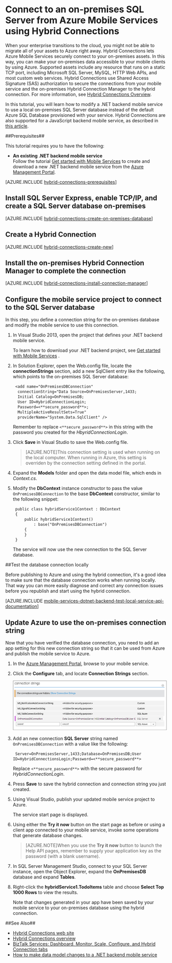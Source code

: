 <properties 
	pageTitle="Connect to an on-premises SQL Server from an Azure mobile service using Hybrid Connections - Azure Mobile Services" 
	description="Learn how to connect to an on-premises SQL Server from an Azure mobile service using Hybrid Connections" 
	services="mobile-services" 
	documentationCenter="" 
	authors="ggailey777" 
	manager="dwrede" 
	editor=""/>

<tags 
	ms.service="mobile-services" 
	ms.workload="mobile" 
	ms.tgt_pltfrm="na" 
	ms.devlang="multiple" 
	ms.topic="article" 
	ms.date="06/16/2015" 
	ms.author="glenga"/>

  
# Connect to an on-premises SQL Server from Azure Mobile Services using Hybrid Connections 

When your enterprise transitions to the cloud, you might not be able to migrate all of your assets to Azure right away. Hybrid Connections lets Azure Mobile Services securely connect to your on-premises assets. In this way, you can make your on-premises data accessible to your mobile clients by using Azure. Supported assets include any resource that runs on a static TCP port, including Microsoft SQL Server, MySQL, HTTP Web APIs, and most custom web services. Hybrid Connections use Shared Access Signature (SAS) authorization to secure the connections from your mobile service and the on-premises Hybrid Connection Manager to the hybrid connection. For more information, see [Hybrid Connections Overview](../integration-hybrid-connection-overview.md).

In this tutorial, you will learn how to modify a .NET backend mobile service to use a local on-premises SQL Server database instead of the default Azure SQL Database provisioned with your service. Hybrid Connections are also supported for a JavaScript backend mobile service, as described in [this article](http://blogs.msdn.com/b/azuremobile/archive/2014/05/12/connecting-to-an-external-database-with-node-js-backend-in-azure-mobile-services.aspx).

##Prerequisites##

This tutorial requires you to have the following: 

- **An existing .NET backend mobile service** <br/>Follow the tutorial [Get started with Mobile Services] to create and download a new .NET backend mobile service from the [Azure Management Portal].

[AZURE.INCLUDE [hybrid-connections-prerequisites](../../includes/hybrid-connections-prerequisites.md)]

## Install SQL Server Express, enable TCP/IP, and create a SQL Server database on-premises

[AZURE.INCLUDE [hybrid-connections-create-on-premises-database](../../includes/hybrid-connections-create-on-premises-database.md)]

## Create a Hybrid Connection

[AZURE.INCLUDE [hybrid-connections-create-new](../../includes/hybrid-connections-create-new.md)]

## Install the on-premises Hybrid Connection Manager to complete the connection

[AZURE.INCLUDE [hybrid-connections-install-connection-manager](../../includes/hybrid-connections-install-connection-manager.md)]

## Configure the mobile service project to connect to the SQL Server database

In this step, you define a connection string for the on-premises database and modify the mobile service to use this connection. 

1. In Visual Studio 2013, open the project that defines your .NET backend mobile service. 

	To learn how to download your .NET backend project, see [Get started with Mobile Services](mobile-services-dotnet-backend-windows-store-dotnet-get-started.md) .

2. In Solution Explorer, open the Web.config file, locate the **connectionStrings** section, add a new SqlClient entry like the following, which points to the on-premises SQL Server database: 
	
	    <add name="OnPremisesDBConnection" 
         connectionString="Data Source=OnPremisesServer,1433;
         Initial Catalog=OnPremisesDB;
         User ID=HybridConnectionLogin;
         Password=<**secure_password**>;
         MultipleActiveResultSets=True"
         providerName="System.Data.SqlClient" />

	Remember to replace `<**secure_password**>` in this string with the password you created for the *HbyridConnectionLogin*.
	
3. Click **Save** in Visual Studio to save the Web.config file.

	> [AZURE.NOTE]This connection setting is used when running on the local computer. When running in Azure, this setting is overriden by the connection setting defined in the portal.

4. Expand the **Models** folder and open the data model file, which ends in *Context.cs*.

6. Modify the **DbContext** instance constructor to pass the value `OnPremisesDBConnection` to the base **DbContext** constructor, similar to the following snippet:

        public class hybridService1Context : DbContext
        {
            public hybridService1Context()
                : base("OnPremisesDBConnection")
            {
            }
        }

	The service will now use the new connection to the SQL Server database.
 
##Test the database connection locally

Before publishing to Azure and using the hybrid connection, it's a good idea to make sure that the database connection works when running locally. That way you can more easily diagnose and correct any connection issues before you republish and start using the hybrid connection.

[AZURE.INCLUDE [mobile-services-dotnet-backend-test-local-service-api-documentation](../../includes/mobile-services-dotnet-backend-test-local-service-api-documentation.md)]

## Update Azure to use the on-premises connection string

Now that you have verified the database connection, you need to add an app setting for this new connection string so that it can be used from Azure and publish the mobile service to Azure.  

1. In the [Azure Management Portal], browse to your mobile service.
  
1. Click the **Configure** tab, and locate **Connection Strings** section. 

	![Connection string for on-premises database](./media/mobile-services-dotnet-backend-hybrid-connections-get-started/11.png)

2. Add an new connection **SQL Server** string named `OnPremisesDBConnection` with a value like the following:

		Server=OnPremisesServer,1433;Database=OnPremisesDB;User ID=HybridConnectionsLogin;Password=<**secure_password**>


	Replace `<**secure_password**>` with the secure password for *HybridConnectionLogin*.

2. Press **Save** to save the hybrid connection and connection string you just created.

3. Using Visual Studio, publish your updated mobile service project to Azure.

	The service start page is displayed.

4. Using either the **Try it now** button on the start page as before or using a client app connected to your mobile service, invoke some operations that generate database changes. 

	>[AZURE.NOTE]When you use the **Try it now** button to launch the Help API pages, remember to supply your application key as the password (with a blank username).

4. In SQL Server Management Studio, connect to your SQL Server instance, open the Object Explorer, expand the **OnPremisesDB** database and expand **Tables**. 

5. Right-click the **hybridService1.TodoItems** table and choose **Select Top 1000 Rows** to view the results.

	Note that changes generated in your app have been saved by your mobile service to your on-premises database using the hybrid connection.

##See Also##
 
+ [Hybrid Connections web site](../../services/biztalk-services/)
+ [Hybrid Connections overview](../integration-hybrid-connection-overview.md)
+ [BizTalk Services: Dashboard, Monitor, Scale, Configure, and Hybrid Connection tabs](../biztalk-dashboard-monitor-scale-tabs.md)
+ [How to make data model changes to a .NET backend mobile service](mobile-services-dotnet-backend-how-to-use-code-first-migrations.md)

<!-- IMAGES -->
 

<!-- Links -->
[Azure Management Portal]: http://manage.windowsazure.com
[Get started with Mobile Services]: mobile-services-dotnet-backend-windows-store-dotnet-get-started.md 